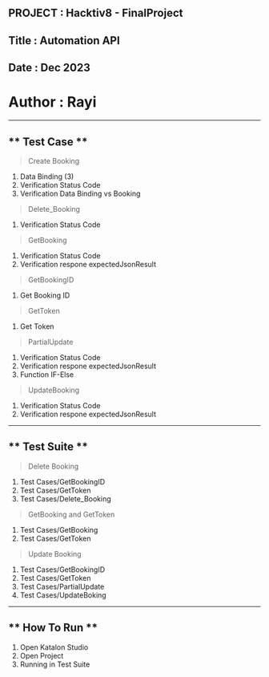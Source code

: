 
PROJECT : Hacktiv8 - FinalProject
-----------------------------------------------------
Title : Automation API
-----------------------------------------------------
Date : Dec 2023
-----------------------------------------------------
Author : Rayi
=====================================================
-----------------------------------------------------
** Test Case **
-----------------------------------------------------
> Create Booking
1. Data Binding (3)
2. Verification Status Code
3. Verification Data Binding vs Booking
   
> Delete_Booking
1. Verification Status Code
   
> GetBooking
1. Verification Status Code
2. Verification respone expectedJsonResult

> GetBookingID
1. Get Booking ID

> GetToken
1. Get Token

> PartialUpdate
1. Verification Status Code
2. Verification respone expectedJsonResult
3. Function IF-Else

> UpdateBooking
1. Verification Status Code
2. Verification respone expectedJsonResult

-----------------------------------------------------

** Test Suite **
-----------------------------------------------------
> Delete Booking
1. Test Cases/GetBookingID
2. Test Cases/GetToken
3. Test Cases/Delete_Booking

> GetBooking and GetToken
1. Test Cases/GetBooking
2. Test Cases/GetToken

> Update Booking
1. Test Cases/GetBookingID
2. Test Cases/GetToken
3. Test Cases/PartialUpdate
4. Test Cases/UpdateBoking

-----------------------------------------------------

** How To Run **
-----------------------------------------------------
1. Open Katalon Studio
2. Open Project
3. Running in Test Suite
